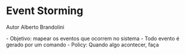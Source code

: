 <h1>Event Storming</h1>

<p>Autor Alberto Brandolini</p>

<p>
- Objetivo: mapear os eventos que ocorrem no sistema
- Todo evento é gerado por um comando
- Policy: Quando algo acontecer, faça
</p>